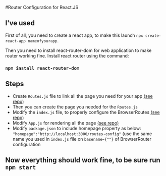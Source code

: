#Router Configuration for React.JS

## I've used
First of all, you need to create a react app, to make this launch `npx create-react-app nameofyourapp`.

Then you need to install react-router-dom for web application to make router working fine. Install react router using the command:

### `npm install react-router-dom`

## Steps
* Create `Routes.js` file to link all the page you need for your app [(see repo)](https://github.com/ReverbOD/router-config/blob/master/src/Routes.js)
* Then you can create the page you needed for the `Routes.js`
* Modify the `index.js` file, to properly configure the BrowserRoutes [(see repo)](https://github.com/ReverbOD/router-config/blob/master/src/index.js)
* Modify `App.js` for rendering all the page [(see repo)](https://github.com/ReverbOD/router-config/blob/master/src/App.js)
* Modify `package.json` to include homepage property as below: `"homepage":"http://localhost:3000/routes-config"` (use the same name you used in `index.js` file on `basename={""}` of BrowserRouter configuration

## Now everything should work fine, to be sure run `npm start`
